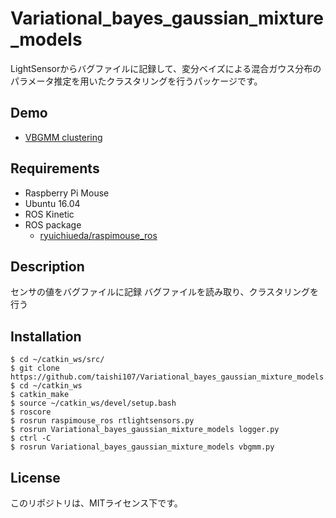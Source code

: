 # Variational_bayes_gaussian_mixture_models
LightSensorからバグファイルに記録して、変分ベイズによる混合ガウス分布のパラメータ推定を用いたクラスタリングを行うパッケージです。

## Demo
* [VBGMM clustering](https://www.youtube.com/watch?v=rWt3-W2nMFE&feature=youtu.be)

## Requirements
* Raspberry Pi Mouse
* Ubuntu 16.04
* ROS Kinetic
* ROS package
  * [ryuichiueda/raspimouse_ros](https://github.com/ryuichiueda/raspimouse_ros.git)

## Description
センサの値をバグファイルに記録
バグファイルを読み取り、クラスタリングを行う

## Installation
```
$ cd ~/catkin_ws/src/
$ git clone https://github.com/taishi107/Variational_bayes_gaussian_mixture_models.git
$ cd ~/catkin_ws
$ catkin_make
$ source ~/catkin_ws/devel/setup.bash
$ roscore
$ rosrun raspimouse_ros rtlightsensors.py
$ rosrun Variational_bayes_gaussian_mixture_models logger.py
$ ctrl -C
$ rosrun Variational_bayes_gaussian_mixture_models vbgmm.py
```
## License
このリポジトリは、MITライセンス下です。

